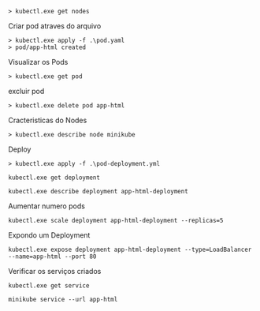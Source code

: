 ```
> kubectl.exe get nodes
```

Criar pod atraves do arquivo
```
> kubectl.exe apply -f .\pod.yaml
> pod/app-html created
```
 Visualizar os Pods

 ```
> kubectl.exe get pod
 ```

 excluir pod 
```
> kubectl.exe delete pod app-html
```

Cracteristicas do Nodes
```
> kubectl.exe describe node minikube
```

Deploy
```
> kubectl.exe apply -f .\pod-deployment.yml

```
```
kubectl.exe get deployment
```` 

```
kubectl.exe describe deployment app-html-deployment
```

Aumentar numero pods
```
kubectl.exe scale deployment app-html-deployment --replicas=5
```

Expondo um Deployment

```
kubectl.exe expose deployment app-html-deployment --type=LoadBalancer --name=app-html --port 80
```
Verificar os serviços criados
```
kubectl.exe get service
```
```
minikube service --url app-html
```